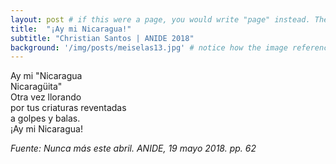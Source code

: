 ```yaml
---
layout: post # if this were a page, you would write "page" instead. They layouts are subtly different. Try it to see what happens.
title:  "¡Ay mi Nicaragua!"
subtitle: "Christian Santos | ANIDE 2018"
background: '/img/posts/meiselas13.jpg' # notice how the image referenced is in your project's /img/posts/ folder.
---
```

Ay mi "Nicaragua <br>
Nicaragüita" <br>
Otra vez llorando <br>
por tus criaturas reventadas <br>
a golpes y balas. <br>
¡Ay mi Nicaragua! <br>


*Fuente: Nunca más este abril. ANIDE, 19 mayo 2018. pp. 62*
